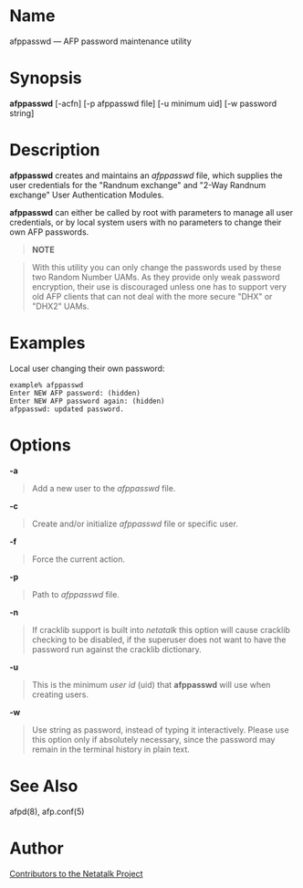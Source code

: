 # Name

afppasswd — AFP password maintenance utility

# Synopsis

**afppasswd** [-acfn] [-p afppasswd file] [-u minimum uid] [-w password string]

# Description

**afppasswd** creates and maintains an *afppasswd* file, which supplies the
user credentials for the "Randnum exchange" and "2-Way Randnum exchange"
User Authentication Modules.

**afppasswd** can either be called by root with parameters to manage all
user credentials, or by local system users with no parameters to change
their own AFP passwords.

> **NOTE**

> With this utility you can only change the passwords used by these two
Random Number UAMs. As they provide only weak password encryption, their
use is discouraged unless one has to support very old AFP clients that
can not deal with the more secure "DHX" or "DHX2" UAMs.

# Examples

Local user changing their own password:

    example% afppasswd
    Enter NEW AFP password: (hidden)
    Enter NEW AFP password again: (hidden)
    afppasswd: updated password.

# Options

**-a**

> Add a new user to the *afppasswd* file.

**-c**

> Create and/or initialize *afppasswd* file or specific user.

**-f**

> Force the current action.

**-p** <path>

> Path to *afppasswd* file.

**-n**

> If cracklib support is built into *netatalk* this option will cause
cracklib checking to be disabled, if the superuser does not want to have
the password run against the cracklib dictionary.

**-u** <minimum uid>

> This is the minimum *user id* (uid) that **afppasswd** will use when
creating users.

**-w** <password string>

> Use string as password, instead of typing it interactively. Please use
this option only if absolutely necessary, since the password may remain
in the terminal history in plain text.

# See Also

afpd(8), afp.conf(5)

# Author

[Contributors to the Netatalk Project](https://netatalk.io/contributors)
